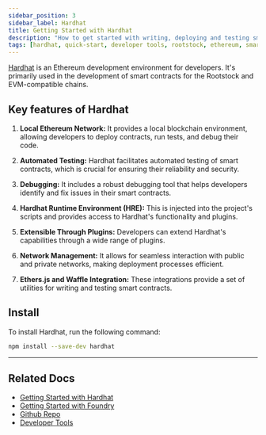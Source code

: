 ```yaml
---
sidebar_position: 3
sidebar_label: Hardhat
title: Getting Started with Hardhat
description: "How to get started with writing, deploying and testing smart contracts on Rootstock using Hardhat." 
tags: [hardhat, quick-start, developer tools, rootstock, ethereum, smart-contracts, get-started, how-to]
---
```


[Hardhat](https://hardhat.org/docs) is an Ethereum development environment for developers. It's primarily used in the development of smart contracts for the Rootstock and EVM-compatible chains. 

## Key features of Hardhat

1. **Local Ethereum Network:** It provides a local blockchain environment, allowing developers to deploy contracts, run tests, and debug their code.

2. **Automated Testing:** Hardhat facilitates automated testing of smart contracts, which is crucial for ensuring their reliability and security.

3. **Debugging:** It includes a robust debugging tool that helps developers identify and fix issues in their smart contracts.

4. **Hardhat Runtime Environment (HRE):** This is injected into the project's scripts and provides access to Hardhat's functionality and plugins.

5. **Extensible Through Plugins:** Developers can extend Hardhat's capabilities through a wide range of plugins.

6. **Network Management:** It allows for seamless interaction with public and private networks, making deployment processes efficient.

7. **Ethers.js and Waffle Integration:** These integrations provide a set of utilities for writing and testing smart contracts.

## Install

To install Hardhat, run the following command:

```bash
npm install --save-dev hardhat
```

----

## Related Docs

- [Getting Started with Hardhat](/developers/smart-contracts/hardhat/)
- [Getting Started with Foundry](/dev-tools/smart-contracts/foundry/)
- [Github Repo](https://github.com/NomicFoundation/hardhat)
- [Developer Tools](/dev-tools/)